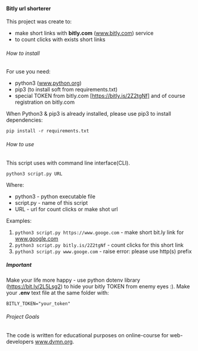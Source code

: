 #### Bitly url shorterer

This project was create to:
 - make short links with **bitly.com** (www.bitly.com) service
 - to count clicks with exists short links 

###### How to install

For use you need:
- python3 (www.python.org)
- pip3 (to install soft from requirements.txt)
- special TOKEN from bitly.com [https://bitly.is/2Z2tgNf] and of course registration on bitly.com

When Python3 & pip3 is already installed, please use pip3 to install dependencies:

`pip install -r requirements.txt`

###### How to use

This script uses with command line interface(CLI).

`python3 script.py URL`

Where:
- python3 - python executable file
- script.py - name of this script
- URL - url for count clicks or make shot url

Examples:

1. `python3 script.py https://www.googe.com` - make short bit.ly link for www.google.com
2. `python3 script.py bitly.is/2Z2tgNf` - count clicks for this short link
3. `python3 script.py www.googe.com` - raise error: please use http(s) prefix

##### Important
Make your life more happy - use python dotenv library (https://bit.ly/2L5Lsg2) to hide your bitly TOKEN from enemy eyes :). 
Make your **.env** text file at the same folder with:

`BITLY_TOKEN="your_token"`


###### Project Goals

The code is written for educational purposes on online-course for web-developers www.dvmn.org.
